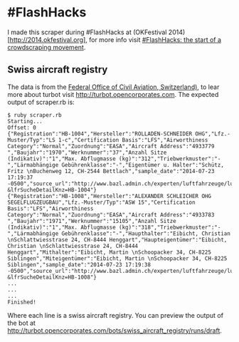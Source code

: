 #FlashHacks
===========

I made this scraper during #FlashHacks at (OKFestival
2014)[http://2014.okfestival.org], for more info visit [#FlashHacks:
the start of a crowdscraping
movement](http://blog.opencorporates.com/2014/07/21/flashhacks-the-start-of-a-crowdscraping-movement/).

Swiss aircraft registry
-----------------------

The data is from the [Federal Office of Civil Aviation,
Switzerland)](http://www.bazl.admin.ch/experten/luftfahrzeuge/luftfahrzeugregister/),
to lear more about turbot visit http://turbot.opencorporates.com. The
expected output of scraper.rb is:

```
$ ruby scraper.rb 
Starting...
Offset: 0
{"Registration":"HB-1004","Hersteller":"ROLLADEN-SCHNEIDER OHG","Lfz.-Muster/Typ":"LS 1-c","Certification Basis":"LFS","Airworthiness Category":"Normal","Zuordnung":"EASA","Aircraft Address":"4933779 ","Baujahr":"1970","Werknummer":"37","Anzahl Sitze (Indikativ)":"1","Max. Abflugmasse (kg)":"312","Triebwerkmuster":"-","Lärmabhängige Gebührenklasse":"-","Eigentümer u. Halter":"Schütz, Fritz \nBuchenweg 12, CH-2544 Bettlach","sample_date":"2014-07-23 17:19:37 -0500","source_url":"http://www.bazl.admin.ch/experten/luftfahrzeuge/luftfahrzeugregister/index.html?&lfrSucheDetailKnz=HB-1004"}
{"Registration":"HB-1008","Hersteller":"ALEXANDER SCHLEICHER OHG SEGELFLUGZEUGBAU","Lfz.-Muster/Typ":"ASW 15","Certification Basis":"LFS","Airworthiness Category":"Normal","Zuordnung":"EASA","Aircraft Address":"4933783 ","Baujahr":"1971","Werknummer":"15105","Anzahl Sitze (Indikativ)":"1","Max. Abflugmasse (kg)":"318","Triebwerkmuster":"-","Lärmabhängige Gebührenklasse":"-","Haupthalter":"Eibicht, Christian \nSchlattwiesstrase 24, CH-8444 Henggart","Haupteigentümer":"Eibicht, Christian \nSchlattwiesstrase 24, CH-8444 Henggart","Mithalter":"Eibicht, Martin \nSchoopacker 34, CH-8225 Siblingen","Miteigentümer":"Eibicht, Martin \nSchoopacker 34, CH-8225 Siblingen","sample_date":"2014-07-23 17:19:38 -0500","source_url":"http://www.bazl.admin.ch/experten/luftfahrzeuge/luftfahrzeugregister/index.html?&lfrSucheDetailKnz=HB-1008"}
...
...
...
Finished!
```

Where each line is a swiss aircraft registry. You can preview the
output of the bot at
http://turbot.opencorporates.com/bots/swiss_aircraft_registry/runs/draft.
